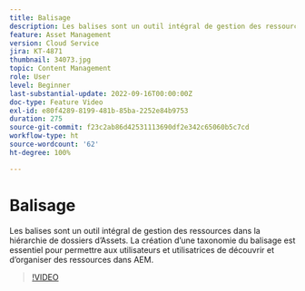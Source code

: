 ```yaml
---
title: Balisage
description: Les balises sont un outil intégral de gestion des ressources dans la hiérarchie de dossiers d’Assets. La création d’une taxonomie du balisage est essentiel pour permettre aux utilisateurs et utilisatrices de découvrir et d’organiser des ressources dans AEM.
feature: Asset Management
version: Cloud Service
jira: KT-4871
thumbnail: 34073.jpg
topic: Content Management
role: User
level: Beginner
last-substantial-update: 2022-09-16T00:00:00Z
doc-type: Feature Video
exl-id: e80f4289-8199-481b-85ba-2252e84b9753
duration: 275
source-git-commit: f23c2ab86d42531113690df2e342c65060b5c7cd
workflow-type: ht
source-wordcount: '62'
ht-degree: 100%

---
```


# Balisage

Les balises sont un outil intégral de gestion des ressources dans la hiérarchie de dossiers d’Assets. La création d’une taxonomie du balisage est essentiel pour permettre aux utilisateurs et utilisatrices de découvrir et d’organiser des ressources dans AEM.

>[!VIDEO](https://video.tv.adobe.com/v/34073?quality=12&learn=on)
